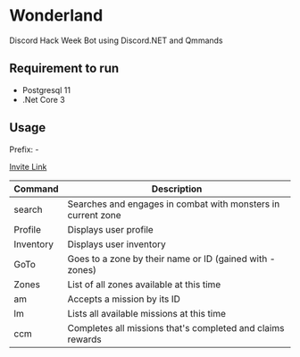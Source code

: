 # Wonderland
Discord Hack Week Bot using Discord.NET and Qmmands

## Requirement to run

- Postgresql 11
- .Net Core 3

## Usage
Prefix: -

[Invite Link](https://discordapp.com/api/oauth2/authorize?client_id=592792635320827943&permissions=51200&scope=bot)

|    Command    |  Description  |
| ------------- | ------------- |
| search | Searches and engages in combat with monsters in current zone |
| Profile  | Displays user profile |
| Inventory | Displays user inventory |
| GoTo | Goes to a zone by their name or ID (gained with -zones)|
| Zones | List of all zones available at this time |
| am | Accepts a mission by its ID |
| lm | Lists all available missions at this time |
| ccm | Completes all missions that's completed and claims rewards |
